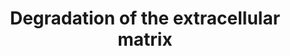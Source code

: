 ---
annotations:
- type: Pathway Ontology
  value: protein degradation pathway
authors:
- ReactomeTeam
- Anwesha
- Eweitz
description: Matrix metalloproteinases (MMPs), previously referred to as matrixins
  because of their role in degradation of the extracellular matrix (ECM), are zinc
  and calcium dependent proteases belonging to the metzincin family. They contain
  a characteristic zinc-binding motif HEXXHXXGXXH (Stocker & Bode 1995) and a conserved
  Methionine which forms a Met-turn. Humans have 24 MMP genes giving rise to 23 MMP
  proteins, as MMP23 is encoded by two identical genes. All MMPs contain an N-terminal
  secretory signal peptide and a prodomain with a conserved PRCGXPD motif that in
  the inactive enzyme is localized with the catalytic site, the cysteine acting as
  a fourth unpaired ligand for the catalytic zinc atom. Activation involves delocalization
  of the domain containing this cysteine by a conformational change or proteolytic
  cleavage, a mechanism referred to as the cysteine-switch (Van Wart & Birkedal-Hansen
  1990).  Most MMPs are secreted but the membrane type MT-MMPs are membrane anchored
  and some MMPs may act on intracellular proteins. Various domains determine substrate
  specificity, cell localization and activation (Hadler-Olsen et al. 2011). MMPs are
  regulated by transcription, cellular location (most are not activated until secreted),
  activating proteinases that can be other MMPs, and by metalloproteinase inhibitors
  such as the tissue inhibitors of metalloproteinases (TIMPs). MMPs are best known
  for their role in the degradation and removal of ECM molecules. In addition, cleavage
  of the ECM and other cell surface molecules can release ECM-bound growth factors,
  and a number of non-ECM proteins are substrates of MMPs (Nagase et al. 2006). MMPs
  can be divided into subgroups based on domain structure and substrate specificity
  but it is clear that these are somewhat artificial, many MMPs belong to more than
  one functional group (Vise & Nagase 2003, Somerville et al. 2003).  View original
  pathway at [http://www.reactome.org/PathwayBrowser/#DIAGRAM=1474228 Reactome].
last-edited: 2021-05-28
organisms:
- Homo sapiens
redirect_from:
- /index.php/Pathway:WP2774
- /instance/WP2774
schema-jsonld:
- '@context': https://schema.org/
  '@id': https://wikipathways.github.io/pathways/WP2774.html
  '@type': Dataset
  creator:
    '@type': Organization
    name: WikiPathways
  description: Matrix metalloproteinases (MMPs), previously referred to as matrixins
    because of their role in degradation of the extracellular matrix (ECM), are zinc
    and calcium dependent proteases belonging to the metzincin family. They contain
    a characteristic zinc-binding motif HEXXHXXGXXH (Stocker & Bode 1995) and a conserved
    Methionine which forms a Met-turn. Humans have 24 MMP genes giving rise to 23
    MMP proteins, as MMP23 is encoded by two identical genes. All MMPs contain an
    N-terminal secretory signal peptide and a prodomain with a conserved PRCGXPD motif
    that in the inactive enzyme is localized with the catalytic site, the cysteine
    acting as a fourth unpaired ligand for the catalytic zinc atom. Activation involves
    delocalization of the domain containing this cysteine by a conformational change
    or proteolytic cleavage, a mechanism referred to as the cysteine-switch (Van Wart
    & Birkedal-Hansen 1990).  Most MMPs are secreted but the membrane type MT-MMPs
    are membrane anchored and some MMPs may act on intracellular proteins. Various
    domains determine substrate specificity, cell localization and activation (Hadler-Olsen
    et al. 2011). MMPs are regulated by transcription, cellular location (most are
    not activated until secreted), activating proteinases that can be other MMPs,
    and by metalloproteinase inhibitors such as the tissue inhibitors of metalloproteinases
    (TIMPs). MMPs are best known for their role in the degradation and removal of
    ECM molecules. In addition, cleavage of the ECM and other cell surface molecules
    can release ECM-bound growth factors, and a number of non-ECM proteins are substrates
    of MMPs (Nagase et al. 2006). MMPs can be divided into subgroups based on domain
    structure and substrate specificity but it is clear that these are somewhat artificial,
    many MMPs belong to more than one functional group (Vise & Nagase 2003, Somerville
    et al. 2003).  View original pathway at [http://www.reactome.org/PathwayBrowser/#DIAGRAM=1474228
    Reactome].
  keywords:
  - 'CAPN7 '
  - HSPG2(?-4391)
  - polymer
  - Laminin-511 (cleaved
  - MMP1, 2, 3,
  - Cleaved fibronectin
  - OPTC(20-32)
  - DCN
  - 'LAMC2(?-1193) '
  - 'TLL2 '
  - 'CASP3(29-175) '
  - 'D4S-BCAN(361-911) '
  - ACAN(17-375)
  - alpha chain)
  - 'KS(2),C4S-ACAN(17-392) '
  - OPTC(115-332)
  - 'KS(2),C4S-ACAN(376-2415) '
  - 751-882
  - Elastin
  - 'D2,4(S)2-BCAN(23-395) '
  - 'BMP1 '
  - MMP14,TMPRSS6
  - Brevican(361-911)
  - 'Laminin gamma-2 degrading extracellular proteinases '
  - 7-12, 19)
  - 'CASP3(176-277) '
  - 'LAMB3(?-1172) '
  - 'CAPNS1 '
  - 'TMPRSS6 '
  - 'ADAMTS1 '
  - OPTC(20-114)
  - 'CTSL(292-333) '
  - 'CAPN11 '
  - 'ADAM15 '
  - 701-882
  - 'KS(2),CSE-ACAN(393-2415) '
  - Fibrillin-1
  - 'CAPN10 '
  - 'HTRA1 '
  - 'LAMA5(36-?) '
  - ELANE
  - CD44
  - 'ADAMTS8 '
  - NID1
  - 2-macroglobulin:MMP1, 3, 13, (2, 7-12, 19)
  - 9, 16, 18)
  - protein
  - 'D4S-BCAN(396-911) '
  - 'LAMA5 '
  - 'CDH1(155-700) '
  - CAST
  - 'D2,4(S)2-BCAN(396-911) '
  - 'CAPN6 '
  - MMP3, MMP7, Plasmin
  - ADAM10, ADAM15
  - Aggrecan
  - 'ADAMTS4 '
  - CAPN:4xCa2+:CAPNS
  - BSG:MMP1(100-469)
  - 'ADAMTS9 '
  - 'D2,4,4(S)3-BCAN(23-360) '
  - HTRA1 trimer
  - 'MMP8 '
  - for calpains
  - Ca2+
  - Active caspase-3
  - 'CSE-BCAN(361-911) '
  - MMP2, MMP7, MMP9
  - MMP1, MMP9, MMP12,
  - 'D2,4(S)2-BCAN(23-360) '
  - 7,8,10,13,19
  - PS1:NCSTN
  - 'LAMB3 '
  - 'PSEN1(1-298) '
  - ACAN(376-2415)
  - HSPG2(22-4391)
  - 'KS(2),CSE-ACAN(376-2415) '
  - 'MMP19 '
  - 'CAPN12 '
  - 'MMP3(100-477) '
  - 'CSE-BCAN(396-911) '
  - MMP3, CTSK, CTSL2
  - ADAMTS4, ADAMTS5
  - 'MMP14 '
  - 'ADAMTS16 '
  - MMP13, CTSS
  - 'LAMA3(?-3333) '
  - 732-882
  - 'ADAMTS18 '
  - SCUBE3(?-993)
  - 'CTSS '
  - SPP1(17-?)
  - 'C4S-BCAN(23-395) '
  - 'C4S-BCAN '
  - OPTC(20-87)
  - 'D2,4,4(S)3-BCAN(361-911) '
  - Cathepsin L1
  - 'KS(2),C6S-ACAN(17-375) '
  - 'SCUBE3 '
  - 'C4S-BCAN(23-360) '
  - CDH1(155-882):Ca2+
  - proteinases
  - substrate protein
  - Brevican(23-360)
  - 'CTSL2 '
  - Fibrillin 1,2,(3)
  - 'CAPN1 '
  - Elastin-degrading
  - OPTC(88-114)
  - polymer, SCUBE3
  - 'TLL1 '
  - 'KS(2),CSE-ACAN '
  - 'CDH1(701-882) '
  - 'KS(2),CSE-ACAN(17-375) '
  - Aggrecan(17-360)
  - 'D4S-BCAN(23-395) '
  - 'CAPN2 '
  - Laminin-332
  - calpain-cleaved
  - degrading
  - Brevican
  - MMP2, MMP9
  - 'KS(2),C6S-ACAN(17-392) '
  - 'MMP1(100-469) '
  - Aggrecan(393-2415)
  - 'CDH1(155-750) '
  - MMP10
  - MMP2(110-660)
  - 'MMP2(110-660) '
  - 'KS(2),C4S-ACAN(17-360) '
  - 'KS(2),CSE-ACAN(17-360) '
  - Brevican(23-395)
  - 'C6S-BCAN(23-360) '
  - 'KS(2),C6S-ACAN '
  - 'D4S-BCAN '
  - 'KS(2),CSE-ACAN(17-392) '
  - 'KS(2),C4S-ACAN(393-2415) '
  - MMP1, 3, 7, 12, 13,
  - 'LAMA3 '
  - NID1(29-?)
  - MMP9, KLK7
  - 'Plasmin, BMP1 '
  - CD44:MMP2, MMP7,
  - MMP3, MMP7
  - heterotetramer,
  - 'MMP10 '
  - 'KS(2),C4S-ACAN(17-375) '
  - MMP2, MMP3, MMP7
  - 'CDH1(751-882) '
  - 'MMP12 '
  - 'CAPN9 '
  - 'MMP15 '
  - SPP1(?-314)
  - ADAMTS4, 5, (1, 8,
  - HSPG2(22-?)
  - Ala(271)/Val(272)
  - NID1(?-1247)
  - A2M tetramer
  - MMP1(100-469)
  - 'D2,4,4(S)3-BCAN(23-395) '
  - 'MMP13 '
  - 'LAMB3(18-?) '
  - 'CAPN3 '
  - dimer fragment
  - 'PLG(581-810) '
  - Cleaved laminin-332
  - 'LAMC1 '
  - BMP1, TLL1, TLL2,
  - MMP2,9,12,13
  - SCUBE1,SCUBE3
  - Cleaved elastin
  - 'Cleaved fibrillin-1 '
  - Aggrecan(17-392)
  - 'MMP20 '
  - Alpha
  - 'CSE-BCAN '
  - Cleaved fibrillin-1
  - 'CAPNS2 '
  - 19, CTSS
  - 'BSG '
  - 'KS(2),C6S-ACAN(376-2415) '
  - H2O
  - Activation of Matrix
  - 'MMP11 '
  - 'Fibrillin-3 '
  - 'D2,4,4(S)3-BCAN(396-911) '
  - 'C4S-BCAN(396-911) '
  - 'LAMA3(36-?) '
  - 'C6S-BCAN '
  - 'LAMC2(22-?) '
  - 'D2,4(S)2-BCAN(361-911) '
  - extracellular
  - 'CTSK '
  - E-cadherin strand
  - 'CDH1(732-882) '
  - 'KS(2),C4S-ACAN(361-2415) '
  - Collagen degradation
  - BSG
  - Brevican(396-911)
  - 'KS(2),C6S-ACAN(393-2415) '
  - SCUBE3(21-?)
  - MMP3, plasmin,
  - 'C6S-BCAN(23-395) '
  - MMP1, 3, 13, (2,
  - 155-700
  - SCUBE3
  - Fibronectin matrix
  - DCN(?-359)
  - dimer
  - 'CAPN15 '
  - matrix
  - 'Fibrillin-2 '
  - 'ADAM10 '
  - 'A2M '
  - MMP19
  - MMP14, MMP15
  - Metalloproteinases
  - HSPG2(4197-4391)
  - calpain-1
  - 'CAPN5 '
  - 'KS(2),C4S-ACAN '
  - 'PSEN1(299-467) '
  - 'MMP9(107-707) '
  - 'CSE-BCAN(23-360) '
  - 'CAPN14 '
  - 'NCSTN '
  - OPTC(33-87)
  - 'KS(2),C6S-ACAN(17-360) '
  - 'CAPN13 '
  - DCN(31-?)
  - 1,2,(3)
  - ADAM8
  - 'C4S-BCAN(361-911) '
  - 'CDH1(155-882) '
  - 'Cleaved fibrillin-3 '
  - Aggrecan(361-2415)
  - MMP7(95-267)
  - Laminin-511
  - 'Fibrillin-1 '
  - 'LAMA5(?-3695) '
  - MMP13
  - 155-750
  - OPTC
  - 'LAMB1 '
  - 'ADAMTS5 '
  - SPP1
  - 'KS(2),CSE-ACAN(361-2415) '
  - 'Ca2+ '
  - 'PLG(20-580) '
  - 'D4S-BCAN(23-360) '
  - 'CTSL(114-288) '
  - MMP1,2,3,7,9,12,13
  - 'C6S-BCAN(361-911) '
  - 'D2,4(S)2-BCAN '
  - 'SCUBE1 '
  - 'KLK7 '
  - 'D2,4,4(S)3-BCAN '
  - 'KS(2),C6S-ACAN(361-2415) '
  - (MMP12)
  - 'CAPN8 '
  - 'CSE-BCAN(23-395) '
  - 'C6S-BCAN(396-911) '
  - 'MMP7(95-267) '
  - CTSG
  - 'ELANE '
  - 'SCUBE1,SCUBE3 polymer '
  - 'SCUBE3 polymer '
  - 'Cleaved fibrillin-2 '
  - 'CD44 '
  - Cleaved fibrillin
  - HSPG2(22-4196)
  - 'LAMC2 '
  - MMP9
  license: CC0
  name: Degradation of the extracellular matrix
seo: CreativeWork
title: Degradation of the extracellular matrix
wpid: WP2774
---